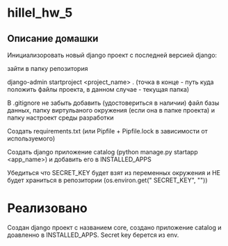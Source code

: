 # hillel_hw_5
## Описание домашки
Инициализоровать новый django проект с последней версией django:

зайти в папку репозитория

django-admin startproject <project_name> .
(точка в конце - путь куда положить файлы проекта, в данном случае - текущая папка)

В .gitignore не забыть добавить (удостовериться в наличии) файл базы данных, папку виртульаного окружения (если она в
папке проекта) и папку настроект среды разработки

Создать requirements.txt (или Pipfile + Pipfile.lock в зависимости от используемого)

Создать django приложение catalog (python manage.py startapp <app_name>) и добавить его в INSTALLED_APPS

Убедиться что SECRET_KEY будет взят из переменных окружения и НЕ будет храниться в репозитории (os.environ.get("
SECRET_KEY", "<def value>"))


# Реализовано
Создан django проект с названием core, создано приложение catalog и доавленно в INSTALLED_APPS. Secret key берется из env. 